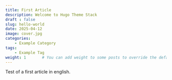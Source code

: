 ```yaml
---
title: First Article
description: Welcome to Hugo Theme Stack
draft : false
slug: hello-world
date: 2025-04-12
image: cover.jpg
categories:
    - Example Category
tags:
    - Example Tag
weight: 1       # You can add weight to some posts to override the default sorting (date descending)
---
```


Test of a first article in english.
